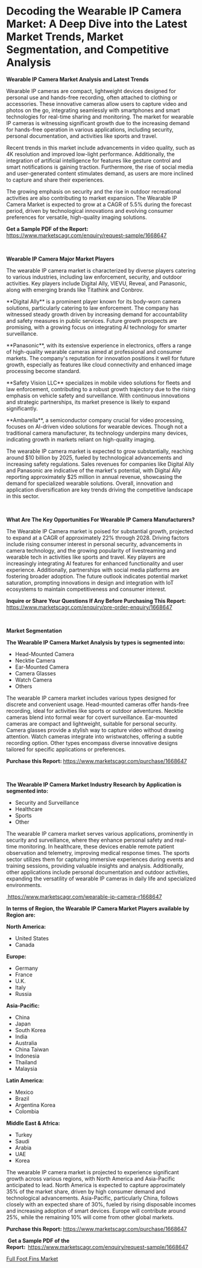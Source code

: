 <p><h1>Decoding the Wearable IP Camera Market: A Deep Dive into the Latest Market Trends, Market Segmentation, and Competitive Analysis</h1></p><p><strong>Wearable IP Camera Market Analysis and Latest Trends</strong></p>
<p><p>Wearable IP cameras are compact, lightweight devices designed for personal use and hands-free recording, often attached to clothing or accessories. These innovative cameras allow users to capture video and photos on the go, integrating seamlessly with smartphones and smart technologies for real-time sharing and monitoring. The market for wearable IP cameras is witnessing significant growth due to the increasing demand for hands-free operation in various applications, including security, personal documentation, and activities like sports and travel.</p><p>Recent trends in this market include advancements in video quality, such as 4K resolution and improved low-light performance. Additionally, the integration of artificial intelligence for features like gesture control and smart notifications is gaining traction. Furthermore, the rise of social media and user-generated content stimulates demand, as users are more inclined to capture and share their experiences.</p><p>The growing emphasis on security and the rise in outdoor recreational activities are also contributing to market expansion. The Wearable IP Camera Market is expected to grow at a CAGR of 5.5% during the forecast period, driven by technological innovations and evolving consumer preferences for versatile, high-quality imaging solutions.</p></p>
<p><strong>Get a Sample PDF of the Report:&nbsp;</strong> <a href="https://www.marketscagr.com/enquiry/request-sample/1668647?utm_campaign=2106&utm_medium=2&utm_source=Github&utm_content=ia&utm_term=04042025&utm_id=wearable-ip-camera">https://www.marketscagr.com/enquiry/request-sample/1668647</a></p>
<p>&nbsp;</p>
<p><strong>Wearable IP Camera Major Market Players</strong></p>
<p><p>The wearable IP camera market is characterized by diverse players catering to various industries, including law enforcement, security, and outdoor activities. Key players include Digital Ally, VIEVU, Reveal, and Panasonic, along with emerging brands like Titathink and Conbrov.</p><p>**Digital Ally** is a prominent player known for its body-worn camera solutions, particularly catering to law enforcement. The company has witnessed steady growth driven by increasing demand for accountability and safety measures in public services. Future growth prospects are promising, with a growing focus on integrating AI technology for smarter surveillance.</p><p>**Panasonic**, with its extensive experience in electronics, offers a range of high-quality wearable cameras aimed at professional and consumer markets. The company's reputation for innovation positions it well for future growth, especially as features like cloud connectivity and enhanced image processing become standard.</p><p>**Safety Vision LLC** specializes in mobile video solutions for fleets and law enforcement, contributing to a robust growth trajectory due to the rising emphasis on vehicle safety and surveillance. With continuous innovations and strategic partnerships, its market presence is likely to expand significantly.</p><p>**Ambarella**, a semiconductor company crucial for video processing, focuses on AI-driven video solutions for wearable devices. Though not a traditional camera manufacturer, its technology underpins many devices, indicating growth in markets reliant on high-quality imaging.</p><p>The wearable IP camera market is expected to grow substantially, reaching around $10 billion by 2025, fueled by technological advancements and increasing safety regulations. Sales revenues for companies like Digital Ally and Panasonic are indicative of the market's potential, with Digital Ally reporting approximately $25 million in annual revenue, showcasing the demand for specialized wearable solutions. Overall, innovation and application diversification are key trends driving the competitive landscape in this sector.</p></p>
<p>&nbsp;</p>
<p><strong>What Are The Key Opportunities For Wearable IP Camera Manufacturers?</strong></p>
<p><p>The Wearable IP Camera market is poised for substantial growth, projected to expand at a CAGR of approximately 22% through 2028. Driving factors include rising consumer interest in personal security, advancements in camera technology, and the growing popularity of livestreaming and wearable tech in activities like sports and travel. Key players are increasingly integrating AI features for enhanced functionality and user experience. Additionally, partnerships with social media platforms are fostering broader adoption. The future outlook indicates potential market saturation, prompting innovations in design and integration with IoT ecosystems to maintain competitiveness and consumer interest.</p></p>
<p><strong>Inquire or Share Your Questions If Any Before Purchasing This Report:</strong> <a href="https://www.marketscagr.com/enquiry/pre-order-enquiry/1668647?utm_campaign=2106&utm_medium=2&utm_source=Github&utm_content=ia&utm_term=04042025&utm_id=wearable-ip-camera">https://www.marketscagr.com/enquiry/pre-order-enquiry/1668647</a></p>
<p>&nbsp;</p>
<p><strong>Market Segmentation</strong></p>
<p><strong>The Wearable IP Camera Market Analysis by types is segmented into:</strong></p>
<p><ul><li>Head-Mounted Camera</li><li>Necktie Camera</li><li>Ear-Mounted Camera</li><li>Camera Glasses</li><li>Watch Camera</li><li>Others</li></ul></p>
<p><p>The wearable IP camera market includes various types designed for discrete and convenient usage. Head-mounted cameras offer hands-free recording, ideal for activities like sports or outdoor adventures. Necktie cameras blend into formal wear for covert surveillance. Ear-mounted cameras are compact and lightweight, suitable for personal security. Camera glasses provide a stylish way to capture video without drawing attention. Watch cameras integrate into wristwatches, offering a subtle recording option. Other types encompass diverse innovative designs tailored for specific applications or preferences.</p></p>
<p><strong>Purchase this Report:&nbsp;</strong><a href="https://www.marketscagr.com/purchase/1668647?utm_campaign=2106&utm_medium=2&utm_source=Github&utm_content=ia&utm_term=04042025&utm_id=wearable-ip-camera">https://www.marketscagr.com/purchase/1668647</a></p>
<p>&nbsp;</p>
<p><strong>The Wearable IP Camera Market Industry Research by Application is segmented into:</strong></p>
<p><ul><li>Security and Surveillance</li><li>Healthcare</li><li>Sports</li><li>Other</li></ul></p>
<p><p>The wearable IP camera market serves various applications, prominently in security and surveillance, where they enhance personal safety and real-time monitoring. In healthcare, these devices enable remote patient observation and telemetry, improving medical response times. The sports sector utilizes them for capturing immersive experiences during events and training sessions, providing valuable insights and analysis. Additionally, other applications include personal documentation and outdoor activities, expanding the versatility of wearable IP cameras in daily life and specialized environments.</p></p>
<p><a href="https://www.marketscagr.com/wearable-ip-camera-r1668647?utm_campaign=2106&utm_medium=2&utm_source=Github&utm_content=ia&utm_term=04042025&utm_id=wearable-ip-camera">&nbsp;https://www.marketscagr.com/wearable-ip-camera-r1668647</a></p>
<p><strong>In terms of Region, the Wearable IP Camera Market Players available by Region are:</strong></p>
<p>
    <p> <strong> North America: </strong>
        <ul>
            <li>United States</li>
            <li>Canada</li>
        </ul>
        </p> 
    <p> <strong> Europe: </strong>
        <ul>
            <li>Germany</li>
            <li>France</li>
            <li>U.K.</li>
            <li>Italy</li>
            <li>Russia</li>
        </ul>
        </p> 
    <p> <strong> Asia-Pacific: </strong>
        <ul>
            <li>China</li>
            <li>Japan</li>
            <li>South Korea</li>
            <li>India</li>
            <li>Australia</li>
            <li>China Taiwan</li>
            <li>Indonesia</li>
            <li>Thailand</li>
            <li>Malaysia</li>
        </ul>
        </p> 
    <p> <strong> Latin America: </strong>
        <ul>
            <li>Mexico</li>
            <li>Brazil</li>
            <li>Argentina Korea</li>
            <li>Colombia</li>
        </ul>
        </p> 
    <p> <strong> Middle East & Africa: </strong>
        <ul>
            <li>Turkey</li>
            <li>Saudi</li>
            <li>Arabia</li>
            <li>UAE</li>
            <li>Korea</li>
        </ul>
    </p>
    </p>
<p><p>The wearable IP camera market is projected to experience significant growth across various regions, with North America and Asia-Pacific anticipated to lead. North America is expected to capture approximately 35% of the market share, driven by high consumer demand and technological advancements. Asia-Pacific, particularly China, follows closely with an expected share of 30%, fueled by rising disposable incomes and increasing adoption of smart devices. Europe will contribute around 25%, while the remaining 10% will come from other global markets.</p></p>
<p><strong>Purchase this Report: </strong><a href="https://www.marketscagr.com/purchase/1668647?utm_campaign=2106&utm_medium=2&utm_source=Github&utm_content=ia&utm_term=04042025&utm_id=wearable-ip-camera">https://www.marketscagr.com/purchase/1668647</a></p>
<p>&nbsp;<strong>Get a Sample PDF of the Report:&nbsp;&nbsp;</strong><a href="https://www.marketscagr.com/enquiry/request-sample/1668647?utm_campaign=2106&utm_medium=2&utm_source=Github&utm_content=ia&utm_term=04042025&utm_id=wearable-ip-camera">https://www.marketscagr.com/enquiry/request-sample/1668647</a></p>
<p><strong></strong></p>
<p><p><a href="https://github.com/JosephineMcguire65/Market-Research-Report-List-2/blob/main/full-foot-fins-market.md?utm_campaign=2106&utm_medium=2&utm_source=Github&utm_content=ia&utm_term=04042025&utm_id=wearable-ip-camera">Full Foot Fins Market</a></p></p>